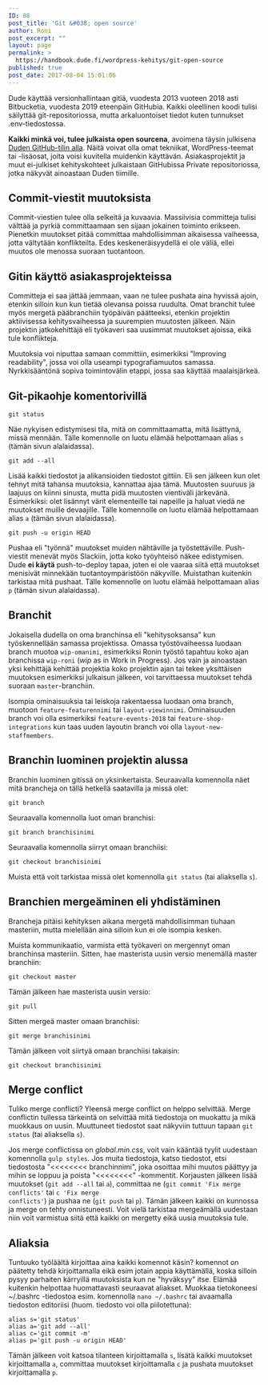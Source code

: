 ```yaml
---
ID: 88
post_title: 'Git &#038; open source'
author: Roni
post_excerpt: ""
layout: page
permalink: >
  https://handbook.dude.fi/wordpress-kehitys/git-open-source
published: true
post_date: 2017-08-04 15:01:06
---
```

Dude käyttää versionhallintaan gitiä, vuodesta 2013 vuoteen 2018 asti Bitbucketia, vuodesta 2019 eteenpäin GitHubia. Kaikki oleellinen koodi tulisi säilyttää git-repositoriossa, mutta arkaluontoiset tiedot kuten tunnukset .env-tiedostossa.

<b>Kaikki minkä voi, tulee julkaista open sourcena</b>, avoimena täysin julkisena <a class="github" href="https://github.com/digitoimistodude">Duden GitHub-tilin alla</a>. Näitä voivat olla omat tekniikat, WordPress-teemat tai -lisäosat, joita voisi kuvitella muidenkin käyttävän. Asiakasprojektit ja muut ei-julkiset kehityskohteet julkaistaan GitHubissa Private repositoriossa, jotka näkyvät ainoastaan Duden tiimille.
<h2>Commit-viestit muutoksista</h2>
Commit-viestien tulee olla selkeitä ja kuvaavia. Massiivisia committeja tulisi välttää ja pyrkiä committaamaan sen sijaan jokainen toiminto erikseen. Pienetkin muutokset pitää committaa mahdollisimman aikaisessa vaiheessa, jotta vältytään konflikteilta. Edes keskeneräisyydellä ei ole väliä, ellei muutos ole menossa suoraan tuotantoon.
<h2>Gitin käyttö asiakasprojekteissa</h2>
Committeja ei saa jättää jemmaan, vaan ne tulee pushata aina hyvissä ajoin, etenkin silloin kun kun tietää olevansa poissa ruudulta. Omat branchit tulee myös mergetä pääbranchiin työpäivän päätteeksi, etenkin projektin aktiivisessa kehitysvaiheessa ja suurempien muutosten jälkeen. Näin projektin jatkokehittäjä eli työkaveri saa uusimmat muutokset ajoissa, eikä tule konflikteja.

Muutoksia voi niputtaa samaan committiin, esimerkiksi "Improving readability", jossa voi olla useampi typografiamuutos samassa. Nyrkkisääntönä sopiva toimintovälin etappi, jossa saa käyttää maalaisjärkeä.
<h2>Git-pikaohje komentorivillä</h2>
<pre class="language-bash"><code>git status</code></pre>
Näe nykyisen edistymisesi tila, mitä on committaamatta, mitä lisättynä, missä mennään. Tälle komennolle on luotu elämää helpottamaan alias <code>s</code> (tämän sivun alalaidassa).
<pre class="language-bash"><code>git add --all</code></pre>
Lisää kaikki tiedostot ja alikansioiden tiedostot gittiin. Eli sen jälkeen kun olet tehnyt mitä tahansa muutoksia, kannattaa ajaa tämä. Muutosten suuruus ja laajuus on kiinni sinusta, mutta pidä muutosten vientiväli järkevänä. Esimerkiksi: olet lisännyt värit elementeille tai napeille ja haluat viedä ne muutokset muille devaajille. Tälle komennolle on luotu elämää helpottamaan alias <code>a</code> (tämän sivun alalaidassa).
<pre class="language-bash"><code>git push -u origin HEAD</code></pre>
Pushaa eli "työnnä" muutokset muiden nähtäville ja työstettäville. Push-viestit menevät myös Slackiin, jotta koko työyhteisö näkee edistymisen. Dude <b>ei käytä</b> push-to-deploy tapaa, joten ei ole vaaraa siitä että muutokset menisivät minnekään tuotantoympäristöön näkyville. Muistathan kuitenkin tarkistaa mitä pushaat. Tälle komennolle on luotu elämää helpottamaan alias <code>p</code> (tämän sivun alalaidassa).
<h2 id="branchit">Branchit</h2>
Jokaisella dudella on oma branchinsa eli "kehitysoksansa" kun työskennellään samassa projektissa. Omassa työstövaiheessa luodaan branch muotoa <code>wip-omanimi</code>, esimerkiksi Ronin työstö tapahtuu koko ajan branchissa <code>wip-roni</code> (<i>wip</i> as in Work in Progress). Jos vain ja ainoastaan yksi kehittäjä kehittää projektia koko projektin ajan tai tekee yksittäisen muutoksen esimerkiksi julkaisun jälkeen, voi tarvittaessa muutokset tehdä suoraan <code>master</code>-branchiin.

Isompia ominaisuuksia tai leiskoja rakentaessa luodaan oma branch, muotoon <code>feature-featurennimi</code> tai <code>layout-viewinnimi</code>. Ominaisuuden branch voi olla esimerkiksi <code>feature-events-2018</code> tai <code>feature-shop-integrations</code> kun taas uuden layoutin branch voi olla <code>layout-new-staffmembers</code>.
<h2 id="branchin-luominen">Branchin luominen projektin alussa</h2>
Branchin luominen gitissä on yksinkertaista. Seuraavalla komennolla näet mitä brancheja on tällä hetkellä saatavilla ja missä olet:
<pre class="language-bash"><code>git branch</code></pre>
Seuraavalla komennolla luot oman branchisi:
<pre class="language-bash"><code>git branch branchisinimi</code></pre>
Seuraavalla komennolla siirryt omaan branchiisi:
<pre class="language-bash"><code>git checkout branchisinimi</code></pre>
Muista että voit tarkistaa missä olet komennolla <code>git status</code> (tai aliaksella <code>s</code>).
<h2>Branchien mergeäminen eli yhdistäminen</h2>
Brancheja pitäisi kehityksen aikana mergetä mahdollisimman tiuhaan masteriin, mutta mielellään aina silloin kun ei ole isompia kesken.

Muista kommunikaatio, varmista että työkaveri on mergennyt oman branchinsa masteriin. Sitten, hae masterista uusin versio menemällä master branchiin:
<pre class="language-bash"><code>git checkout master</code></pre>
Tämän jälkeen hae masterista uusin versio:
<pre class="language-bash"><code>git pull</code></pre>
Sitten mergeä master omaan branchiisi:
<pre class="language-bash"><code>git merge branchisinimi</code></pre>
Tämän jälkeen voit siirtyä omaan branchiisi takaisin:
<pre class="language-bash"><code>git checkout branchisinimi</code></pre>
<h2>Merge conflict</h2>
Tuliko merge conflicti? Yleensä merge conflict on helppo selvittää. Merge conflictin tullessa tärkeintä on selvittää mitä tiedostoja on muokattu ja mikä muokkaus on uusin. Muuttuneet tiedostot saat näkyviin tuttuun tapaan <code>git status</code> (tai aliaksella <code>s</code>).

Jos merge conflictissa on <i>global.min.css</i>, voit vain kääntää tyylit uudestaan komennolla <code>gulp styles</code>. Jos muita tiedostoja, katso tiedostot, etsi tiedostosta "&lt;&lt;&lt;&lt;&lt;&lt;&lt;&lt; branchinnimi", joka osoittaa mihi muutos päättyy ja mihin se loppuu ja poista "&lt;&lt;&lt;&lt;&lt;&lt;&lt;&lt;" -kommentit. Korjausten jälkeen lisää muutokset (<code>git add --all</code> tai <code>a</code>), committaa ne (<code>git commit 'Fix merge conflicts'</code> tai <code>c 'Fix merge conflicts'</code>) ja pushaa ne (<code>git push</code> tai <code>p</code>). Tämän jälkeen kaikki on kunnossa ja merge on tehty onnistuneesti. Voit vielä tarkistaa mergeämällä uudestaan niin voit varmistua siitä että kaikki on mergetty eikä uusia muutoksia tule.
<h2>Aliaksia</h2>
Tuntuuko työläältä kirjoittaa aina kaikki komennot käsin? komennot on päätetty tehdä kirjoittamalla eikä esim jotain appia käyttämällä, koska silloin pysyy parhaiten kärryillä muutoksista kun ne "hyväksyy" itse. Elämää kuitenkin helpottaa huomattavasti seuraavat aliakset. Muokkaa tietokoneesi ~/.bashrc -tiedostoa esim. komennolla <code>nano ~/.bashrc</code> tai avaamalla tiedoston editoriisi (huom. tiedosto voi olla piilotettuna):
<pre class="language-bash"><code>alias s='git status'
alias a='git add --all'
alias c='git commit -m'
alias p='git push -u origin HEAD'</code></pre>
Tämän jälkeen voit katsoa tilanteen kirjoittamalla <code>s</code>, lisätä kaikki muutokset kirjoittamalla <code>a</code>, committaa muutokset kirjoittamalla <code>c</code> ja pushata muutokset kirjoittamalla <code>p</code>.